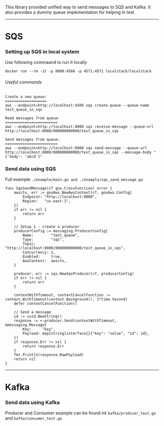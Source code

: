 This library provided unified way to send messages to SQS and Kafka. It also provides a dummy queue implementation for helping in test

---

# SQS

### Setting up SQS in local system

Use following commaand to run it locally

```shell
docker run --rm -it -p 8000:4566 -p 4571:4571 localstack/localstack
```

###### Useful commands

```shell
Create a new queue:
===================
aws --endpoint=http://localhost:4566 sqs create-queue --queue-name test_queue_in_sqs

Read messages from queue:
========================
aws --endpoint=http://localhost:8000 sqs receive-message --queue-url  http://localhost:8000/000000000000/test_queue_in_sqs

Send messages from queue:
========================
aws --endpoint=http://localhost:8000 sqs send-message --queue-url http://localhost:8000/000000000000/test_queue_in_sqs --message-body "{'body': 'abcd'}"
```

### Send data using SQS

Full example ```./example/main.go and ./example/sqs_send_message.go```

```
func SqsSendMessage(cf gox.CrossFunction) error {
	awsctx, err := goxAws.NewAwsContext(cf, goxAws.Config{
		Endpoint: "http://localhost:8000",
		Region:   "us-east-1",
	})
	if err != nil {
		return err
	}

	// Setup 1 - create a producer
	producerConfig := messaging.ProducerConfig{
		Name:        "test_queue",
		Type:        "sqs",
		Topic:       "http://localhost:8000/000000000000/test_queue_in_sqs",
		Concurrency: 1,
		Enabled:     true,
		AwsContext:  awsctx,
	}

	producer, err := sqs.NewSqsProducer(cf, producerConfig)
	if err != nil {
		return err
	}

	contextWithTimeout, contextCancelFunction := context.WithTimeout(context.Background(), 1*time.Second)
	defer contextCancelFunction()

	// Send a message 
	id := uuid.NewString()
	response := <-producer.Send(contextWithTimeout, &messaging.Message{
		Key:     "key",
		Payload: map[string]interface{}{"key": "value", "id": id},
	})
	if response.Err != nil {
		return response.Err
	}
	fmt.Println(response.RawPayload)
	return nil
}

```

---

# Kafka

### Send data using Kafka

Producer and Consumer example can be found int ```kafka/producer_test.go``` and ```kafka/consumer_test.go```
